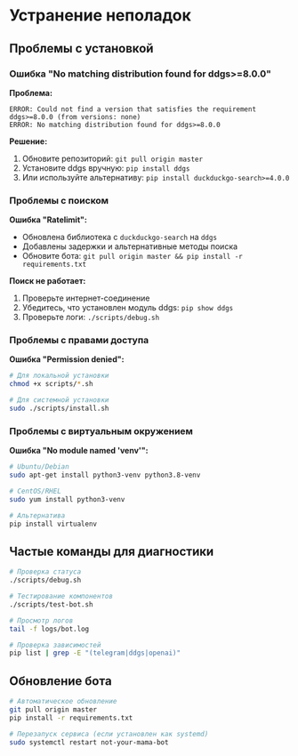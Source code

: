 # Устранение неполадок

## Проблемы с установкой

### Ошибка "No matching distribution found for ddgs>=8.0.0"

**Проблема:**
```
ERROR: Could not find a version that satisfies the requirement ddgs>=8.0.0 (from versions: none)
ERROR: No matching distribution found for ddgs>=8.0.0
```

**Решение:**
1. Обновите репозиторий: `git pull origin master`
2. Установите ddgs вручную: `pip install ddgs`
3. Или используйте альтернативу: `pip install duckduckgo-search>=4.0.0`

### Проблемы с поиском

**Ошибка "Ratelimit":**
- Обновлена библиотека с `duckduckgo-search` на `ddgs`
- Добавлены задержки и альтернативные методы поиска
- Обновите бота: `git pull origin master && pip install -r requirements.txt`

**Поиск не работает:**
1. Проверьте интернет-соединение
2. Убедитесь, что установлен модуль ddgs: `pip show ddgs`
3. Проверьте логи: `./scripts/debug.sh`

### Проблемы с правами доступа

**Ошибка "Permission denied":**
```bash
# Для локальной установки
chmod +x scripts/*.sh

# Для системной установки
sudo ./scripts/install.sh
```

### Проблемы с виртуальным окружением

**Ошибка "No module named 'venv'":**
```bash
# Ubuntu/Debian
sudo apt-get install python3-venv python3.8-venv

# CentOS/RHEL
sudo yum install python3-venv

# Альтернатива
pip install virtualenv
```

## Частые команды для диагностики

```bash
# Проверка статуса
./scripts/debug.sh

# Тестирование компонентов
./scripts/test-bot.sh

# Просмотр логов
tail -f logs/bot.log

# Проверка зависимостей
pip list | grep -E "(telegram|ddgs|openai)"
```

## Обновление бота

```bash
# Автоматическое обновление
git pull origin master
pip install -r requirements.txt

# Перезапуск сервиса (если установлен как systemd)
sudo systemctl restart not-your-mama-bot
```
